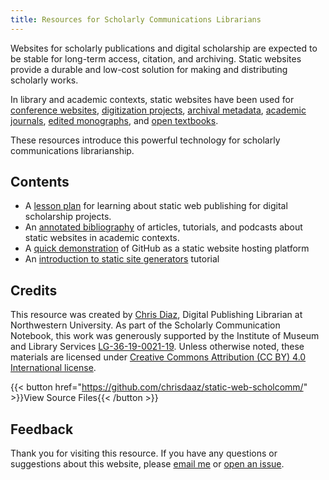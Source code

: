 ```yaml
---
title: Resources for Scholarly Communications Librarians
---
```


Websites for scholarly publications and digital scholarship are expected to be stable for long-term access, citation, and archiving. Static websites provide a durable and low-cost solution for making and distributing scholarly works. 

In library and academic contexts, static websites have been used for [conference websites](https://2020.code4lib.org/), [digitization projects](https://ocul.on.ca/topomaps/), [archival metadata](http://hillelarnold.com/staticAid/), [academic journals](http://archipelagosjournal.org/), [edited monographs](https://www.getty.edu/publications/mummyportraits/), and [open textbooks](https://moderndive.com/). 

These resources introduce this powerful technology for scholarly communications librarianship. 

## Contents

- A [lesson plan](/static-web-scholcomm/teaching-resources/lesson-plan/) for learning about static web publishing for digital scholarship projects.
- An [annotated bibliography](/static-web-scholcomm/teaching-resources/bibliography/) of articles, tutorials, and podcasts about static websites in academic contexts.
- A [quick demonstration](/static-web-scholcomm/tutorials/github/) of GitHub as a static website hosting platform 
- An [introduction to static site generators](/static-web-scholcomm/tutorials/static-site-generators/) tutorial

## Credits

This resource was created by [Chris Diaz](https://chrisdaaz.github.io/), Digital Publishing Librarian at Northwestern University. As part of the Scholarly Communication Notebook, this work was generously supported by the Institute of Museum and Library Services [LG-36-19-0021-19](https://www.imls.gov/grants/awarded/lg-36-19-0021-19). Unless otherwise noted, these materials are licensed under [Creative Commons Attribution (CC BY) 4.0 International license](http://creativecommons.org/licenses/by/4.0). 

{{< button href="https://github.com/chrisdaaz/static-web-scholcomm/" >}}View Source Files{{< /button >}}

## Feedback

Thank you for visiting this resource. If you have any questions or suggestions about this website, please [email me](mailto:chris-diaz@northwestern.edu) or [open an issue](https://github.com/chrisdaaz/static-web-scholcomm/issues).

